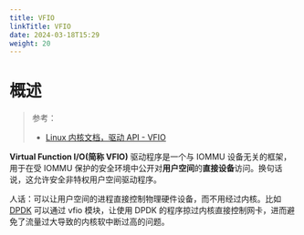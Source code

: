 ```yaml
---
title: VFIO
linkTitle: VFIO
date: 2024-03-18T15:29
weight: 20
---
```


# 概述

> 参考：
>
> - [Linux 内核文档，驱动 API - VFIO](https://docs.kernel.org/driver-api/vfio.html)

**Virtual Function I/O(简称 VFIO)** 驱动程序是一个与 IOMMU 设备无关的框架，用于在受 IOMMU 保护的安全环境中公开对**用户空间**的**直接设备**访问。换句话说，这允许安全非特权用户空间驱动程序。

人话：可以让用户空间的进程直接控制物理硬件设备，而不用经过内核。比如 [DPDK](/docs/4.数据通信/DPDK/DPDK.md) 可以通过 vfio 模块，让使用 DPDK 的程序掠过内核直接控制网卡，进而避免了流量过大导致的内核软中断过高的问题。
